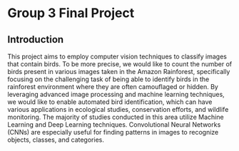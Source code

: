 # Group 3 Final Project

## Introduction

This project aims to employ computer vision techniques to classify images that contain birds. To be more precise, we would like to count the number of birds present in various images taken in the Amazon Rainforest, specifically focusing on the challenging task of being able to identify birds in the rainforest environment where they are often camouflaged or hidden. By leveraging advanced image processing and machine learning techniques, we would like to enable automated bird identification, which can have various applications in ecological studies, conservation efforts, and wildlife monitoring. The majority of studies conducted in this area utilize Machine Learning and Deep Learning techniques. Convolutional Neural Networks (CNNs) are especially useful for finding patterns in images to recognize objects, classes, and categories.

